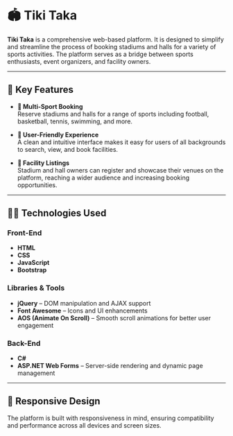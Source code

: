 # 🏟️ Tiki Taka

**Tiki Taka** is a comprehensive web-based platform. It is designed to simplify and streamline the process of booking stadiums and halls for a variety of sports activities. The platform serves as a bridge between sports enthusiasts, event organizers, and facility owners.

---

## 🌟 Key Features

- **🏀 Multi-Sport Booking**  
  Reserve stadiums and halls for a range of sports including football, basketball, tennis, swimming, and more.

- **👥 User-Friendly Experience**  
  A clean and intuitive interface makes it easy for users of all backgrounds to search, view, and book facilities.

- **📍 Facility Listings**  
  Stadium and hall owners can register and showcase their venues on the platform, reaching a wider audience and increasing booking opportunities.

---

## 🧑‍💻 Technologies Used

### Front-End

- **HTML**
- **CSS**
- **JavaScript**
- **Bootstrap**

### Libraries & Tools

- **jQuery** – DOM manipulation and AJAX support  
- **Font Awesome** – Icons and UI enhancements  
- **AOS (Animate On Scroll)** – Smooth scroll animations for better user engagement

### Back-End

- **C#**
- **ASP.NET Web Forms** – Server-side rendering and dynamic page management

---

## 📱 Responsive Design

The platform is built with responsiveness in mind, ensuring compatibility and performance across all devices and screen sizes.
